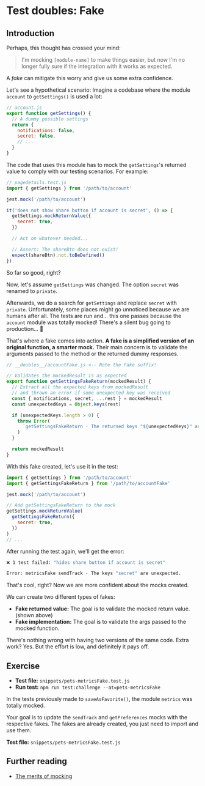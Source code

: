 # Test doubles: Fake

## Introduction

Perhaps, this thought has crossed your mind:

> I'm mocking `[module-name]` to make things easier, but now I'm no longer fully sure if the integration with it works as expected.

A _fake_ can mitigate this worry and give us some extra confidence.

Let's see a hypothetical scenario: Imagine a codebase where the module `account` to `getSettings()` is used a lot:

```js
// account.js
export function getSettings() {
  // A dummy possible settings
  return {
    notifications: false,
    secret: false,
    // ...
  }
}
```

The code that uses this module has to mock the `getSettings`'s returned value to comply with our testing scenarios. For example:

```js
// pagedetails.test.js
import { getSettings } from '/path/to/account'

jest.mock('/path/to/account')

it('does not show share button if account is secret', () => {
  getSettings.mockReturnValue({
    secret: true,
  })

  // Act on whatever needed...

  // Assert: The shareBtn does not exist!
  expect(shareBtn).not.toBeDefined()
})
```

So far so good, right?

Now, let's assume `getSettings` was changed. The option `secret` was renamed to `private`.

Afterwards, we do a search for `getSettings` and replace `secret` with `private`. Unfortunately, some places might go unnoticed because we are humans after all. The tests are run and... this one passes because the `account` module was totally mocked! There's a silent bug going to production... 🐛

That's where a fake comes into action. **A fake is a simplified version of an original function, a smarter mock.** Their main concern is to validate the arguments passed to the method or the returned dummy responses.

```js
// __doubles__/accountFake.js <-- Note the Fake suffix!

// Validates the mockedResult is as expected
export function getSettingsFakeReturn(mockedResult) {
  // Extract all the expected keys from mockedResult
  // and thrown an error if some unexpected key was received
  const { notifications, secret, ...rest } = mockedResult
  const unexpectedKeys = Object.keys(rest)

  if (unexpectedKeys.length > 0) {
    throw Error(
      `getSettingsFakeReturn · The returned keys "${unexpectedKeys}" are unexpected.`
    )
  }

  return mockedResult
}
```

With this fake created, let's use it in the test:

```js
import { getSettings } from '/path/to/account'
import { getSettingsFakeReturn } from '/path/to/accountFake'

jest.mock('/path/to/account')

// Add getSettingsFakeReturn to the mock
getSettings.mockReturnValue(
  getSettingsFakeReturn({
    secret: true,
  })
)
// ...
```

After running the test again, we'll get the error:

```bash
❌ 1 test failed: "hides share button if account is secret"

Error: metricsFake sendTrack · The keys "secret" are unexpected.
```

That's cool, right? Now we are more confident about the mocks created.

We can create two different types of fakes:

- **Fake returned value:** The goal is to validate the mocked return value. (shown above)
- **Fake implementation:** The goal is to validate the args passed to the mocked function.

There's nothing wrong with having two versions of the same code. Extra work? Yes. But the effort is low, and definitely it pays off.

## Exercise

- **Test file:** `snippets/pets-metricsFake.test.js`
- **Run test:** `npm run test:challenge --at=pets-metricsFake`

In the tests previously made to `saveAsFavorite()`,
the module `metrics` was totally mocked.

Your goal is to update the `sendTrack` and `getPreferences` mocks with the respective fakes. The fakes are already created, you just need to import and use them.

**Test file:** `snippets/pets-metricsFake.test.js`

<!--

## Bonus

### #1 Faking a debounce

TODO-later. An extra real world example how we could mock/fake a debounce.

-->

## Further reading

- [The merits of mocking](https://kentcdodds.com/blog/the-merits-of-mocking)
